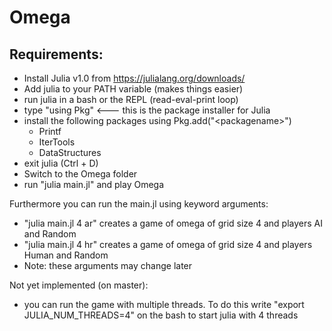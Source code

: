 # Omega
## Requirements:
- Install Julia v1.0 from https://julialang.org/downloads/
- Add julia to your PATH variable (makes things easier)
- run julia in a bash or the REPL (read-eval-print loop)
- type "using Pkg" <--- this is the package installer for Julia
- install the following packages using Pkg.add("\<packagename\>")
  - Printf
  - IterTools
  - DataStructures
- exit julia (Ctrl + D)
- Switch to the Omega folder
- run "julia main.jl" and play Omega

Furthermore you can run the main.jl using keyword arguments:
  - "julia main.jl 4 ar" creates a game of omega of grid size 4 and players AI and Random
  - "julia main.jl 4 hr" creates a game of omega of grid size 4 and players Human and Random
  - Note: these arguments may change later

Not yet implemented (on master):
  - you can run the game with multiple threads. To do this write "export JULIA_NUM_THREADS=4" on the bash to start julia with 4 threads

